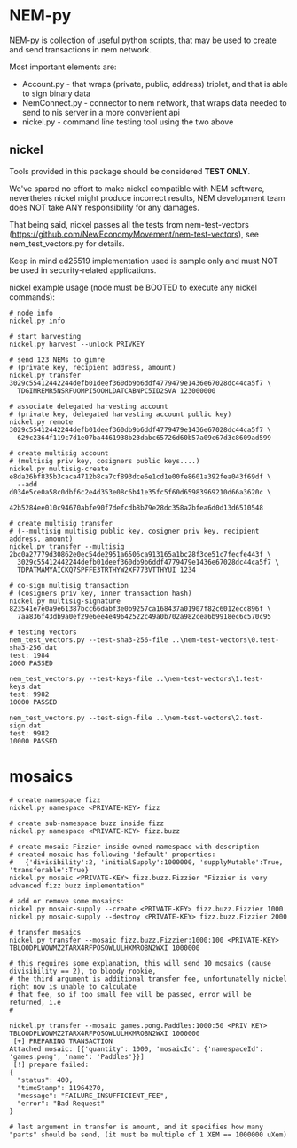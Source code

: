 NEM-py
======

NEM-py is collection of useful python scripts, that may be used
to create and send transactions in nem network.

Most important elements are:
 * Account.py - that wraps (private, public, address) triplet, and that is able to sign binary data
 * NemConnect.py - connector to nem network, that wraps data needed to send to nis server in a more convenient api
 * nickel.py - command line testing tool using the two above

nickel
------

Tools provided in this package should be considered **TEST ONLY**.

We've spared no effort to make nickel compatible with NEM software, nevertheles
nickel might produce incorrect results, NEM development team does NOT take ANY responsibility for any damages.

That being said, nickel passes all the tests from nem-test-vectors (https://github.com/NewEconomyMovement/nem-test-vectors),
see nem\_test\_vectors.py for details.

Keep in mind ed25519 implementation used is sample only and must NOT be used in security-related applications.


nickel example usage (node must be BOOTED to execute any nickel commands):

```
# node info
nickel.py info

# start harvesting
nickel.py harvest --unlock PRIVKEY

# send 123 NEMs to gimre
# (private key, recipient address, amount)
nickel.py transfer 3029c55412442244defb01deef360db9b6ddf4779479e1436e67028dc44ca5f7 \
  TDGIMREMR5NSRFUOMPI5OOHLDATCABNPC5ID2SVA 123000000

# associate delegated harvesting account
# (private key, delegated harvesting account public key)
nickel.py remote 3029c55412442244defb01deef360db9b6ddf4779479e1436e67028dc44ca5f7 \
  629c2364f119c7d1e07ba4461938b23dabc65726d60b57a09c67d3c8609ad599

# create multisig account
# (multisig priv key, cosigners public keys....)
nickel.py multisig-create e8da26bf835b3caca4712b8ca7cf893dce6e1cd1e00fe8601a392fea043f69df \
  --add d034e5ce0a58c0dbf6c2e4d353e08c6b41e35fc5f60d65983969210d66a3620c \
        42b5284ee010c94670abfe90f7defcdb8b79e28dc358a2bfea6d0d13d6510548

# create multisig transfer
# (--multisig multisig public key, cosigner priv key, recipient address, amount)
nickel.py transfer --multisig 2bc0a27779d30862e0ec54de2951a6506ca913165a1bc28f3ce51c7fecfe443f \
  3029c55412442244defb01deef360db9b6ddf4779479e1436e67028dc44ca5f7 \
  TDPATMAMYAICKQ7SPFFE3TRTHYW2XF773VTTHYUI 1234

# co-sign multisig transaction
# (cosigners priv key, inner transaction hash)
nickel.py multisig-signature 823541e7e0a9e61387bcc66dabf3e0b9257ca168437a01907f82c6012ecc896f \
  7aa836f43db9a0ef29e6ee4e49642522c49a0b702a982cea6b9918ec6c570c95
```


```
# testing vectors
nem_test_vectors.py --test-sha3-256-file ..\nem-test-vectors\0.test-sha3-256.dat
test: 1984
2000 PASSED

nem_test_vectors.py --test-keys-file ..\nem-test-vectors\1.test-keys.dat
test: 9982
10000 PASSED

nem_test_vectors.py --test-sign-file ..\nem-test-vectors\2.test-sign.dat
test: 9982
10000 PASSED
```


mosaics
=======

```
# create namespace fizz
nickel.py namespace <PRIVATE-KEY> fizz

# create sub-namespace buzz inside fizz
nickel.py namespace <PRIVATE-KEY> fizz.buzz

# create mosaic Fizzier inside owned namespace with description
# created mosaic has following 'default' properties:
#   {'divisibility':2, 'initialSupply':1000000, 'supplyMutable':True, 'transferable':True}
nickel.py mosaic <PRIVATE-KEY> fizz.buzz.Fizzier "Fizzier is very advanced fizz buzz implementation"

# add or remove some mosaics:
nickel.py mosaic-supply --create <PRIVATE-KEY> fizz.buzz.Fizzier 1000
nickel.py mosaic-supply --destroy <PRIVATE-KEY> fizz.buzz.Fizzier 2000

# transfer mosaics
nickel.py transfer --mosaic fizz.buzz.Fizzier:1000:100 <PRIVATE-KEY> TBLOODPLWOWMZ2TARX4RFPOSOWLULHXMROBN2WXI 1000000

# this requires some explanation, this will send 10 mosaics (cause divisibility == 2), to bloody rookie,
# the third argument is additional transfer fee, unfortunatelly nickel right now is unable to calculate
# that fee, so if too small fee will be passed, error will be returned, i.e
#

nickel.py transfer --mosaic games.pong.Paddles:1000:50 <PRIV KEY> TBLOODPLWOWMZ2TARX4RFPOSOWLULHXMROBN2WXI 1000000
 [+] PREPARING TRANSACTION
Attached mosaic: [{'quantity': 1000, 'mosaicId': {'namespaceId': 'games.pong', 'name': 'Paddles'}}]
 [!] prepare failed:
{
  "status": 400,
  "timeStamp": 11964270,
  "message": "FAILURE_INSUFFICIENT_FEE",
  "error": "Bad Request"
}

# last argument in transfer is amount, and it specifies how many "parts" should be send, (it must be multiple of 1 XEM == 1000000 uXem)

```
